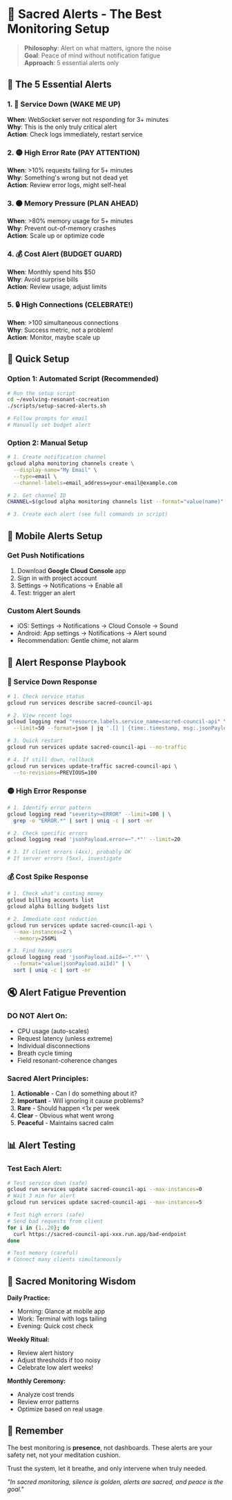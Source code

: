 # 🚨 Sacred Alerts - The Best Monitoring Setup

> **Philosophy**: Alert on what matters, ignore the noise  
> **Goal**: Peace of mind without notification fatigue  
> **Approach**: 5 essential alerts only

## 🎯 The 5 Essential Alerts

### 1. 🔴 **Service Down** (WAKE ME UP)
**When**: WebSocket server not responding for 3+ minutes  
**Why**: This is the only truly critical alert  
**Action**: Check logs immediately, restart service

### 2. 🟡 **High Error Rate** (PAY ATTENTION)
**When**: >10% requests failing for 5+ minutes  
**Why**: Something's wrong but not dead yet  
**Action**: Review error logs, might self-heal

### 3. 🟠 **Memory Pressure** (PLAN AHEAD)
**When**: >80% memory usage for 5+ minutes  
**Why**: Prevent out-of-memory crashes  
**Action**: Scale up or optimize code

### 4. 💰 **Cost Alert** (BUDGET GUARD)
**When**: Monthly spend hits $50  
**Why**: Avoid surprise bills  
**Action**: Review usage, adjust limits

### 5. 🔒 **High Connections** (CELEBRATE!)
**When**: >100 simultaneous connections  
**Why**: Success metric, not a problem!  
**Action**: Monitor, maybe scale up

## 🚀 Quick Setup

### Option 1: Automated Script (Recommended)
```bash
# Run the setup script
cd ~/evolving-resonant-cocreation
./scripts/setup-sacred-alerts.sh

# Follow prompts for email
# Manually set budget alert
```

### Option 2: Manual Setup
```bash
# 1. Create notification channel
gcloud alpha monitoring channels create \
  --display-name="My Email" \
  --type=email \
  --channel-labels=email_address=your-email@example.com

# 2. Get channel ID
CHANNEL=$(gcloud alpha monitoring channels list --format="value(name)" | head -1)

# 3. Create each alert (see full commands in script)
```

## 📱 Mobile Alerts Setup

### Get Push Notifications
1. Download **Google Cloud Console** app
2. Sign in with project account  
3. Settings → Notifications → Enable all
4. Test: trigger an alert

### Custom Alert Sounds
- iOS: Settings → Notifications → Cloud Console → Sound
- Android: App settings → Notifications → Alert sound
- Recommendation: Gentle chime, not alarm

## 🎨 Alert Response Playbook

### 🔴 Service Down Response
```bash
# 1. Check service status
gcloud run services describe sacred-council-api

# 2. View recent logs
gcloud logging read "resource.labels.service_name=sacred-council-api" \
  --limit=50 --format=json | jq '.[] | {time:.timestamp, msg:.jsonPayload}'

# 3. Quick restart
gcloud run services update sacred-council-api --no-traffic

# 4. If still down, rollback
gcloud run services update-traffic sacred-council-api \
  --to-revisions=PREVIOUS=100
```

### 🟡 High Error Response
```bash
# 1. Identify error pattern
gcloud logging read "severity>=ERROR" --limit=100 | \
  grep -o "ERROR.*" | sort | uniq -c | sort -nr

# 2. Check specific errors
gcloud logging read 'jsonPayload.error=~".*"' --limit=20

# 3. If client errors (4xx), probably OK
# If server errors (5xx), investigate
```

### 💰 Cost Spike Response
```bash
# 1. Check what's costing money
gcloud billing accounts list
gcloud alpha billing budgets list

# 2. Immediate cost reduction
gcloud run services update sacred-council-api \
  --max-instances=2 \
  --memory=256Mi

# 3. Find heavy users
gcloud logging read 'jsonPayload.aiId=~".*"' \
  --format="value(jsonPayload.aiId)" | \
  sort | uniq -c | sort -nr
```

## 🔇 Alert Fatigue Prevention

### DO NOT Alert On:
- CPU usage (auto-scales)
- Request latency (unless extreme)
- Individual disconnections
- Breath cycle timing
- Field resonant-coherence changes

### Sacred Alert Principles:
1. **Actionable** - Can I do something about it?
2. **Important** - Will ignoring it cause problems?
3. **Rare** - Should happen <1x per week
4. **Clear** - Obvious what went wrong
5. **Peaceful** - Maintains sacred calm

## 📊 Alert Testing

### Test Each Alert:
```bash
# Test service down (safe)
gcloud run services update sacred-council-api --max-instances=0
# Wait 3 min for alert
gcloud run services update sacred-council-api --max-instances=5

# Test high errors (safe)
# Send bad requests from client
for i in {1..20}; do
  curl https://sacred-council-api-xxx.run.app/bad-endpoint
done

# Test memory (careful)
# Connect many clients simultaneously
```

## 🌟 Sacred Monitoring Wisdom

**Daily Practice:**
- Morning: Glance at mobile app
- Work: Terminal with logs tailing
- Evening: Quick cost check

**Weekly Ritual:**
- Review alert history
- Adjust thresholds if too noisy
- Celebrate low alert weeks!

**Monthly Ceremony:**
- Analyze cost trends
- Review error patterns
- Optimize based on real usage

## 🙏 Remember

The best monitoring is **presence**, not dashboards. These alerts are your safety net, not your meditation cushion. 

Trust the system, let it breathe, and only intervene when truly needed.

*"In sacred monitoring, silence is golden, alerts are sacred, and peace is the goal."*